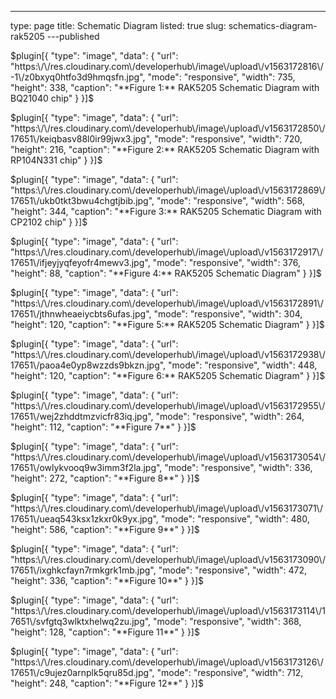 ---
type: page
title: Schematic Diagram
listed: true
slug: schematics-diagram-rak5205
---published

$plugin[{
    "type": "image",
    "data": {
        "url": "https:\/\/res.cloudinary.com\/developerhub\/image\/upload\/v1563172816\/-1\/z0bxyq0htfo3d9hmqsfn.jpg",
        "mode": "responsive",
        "width": 735,
        "height": 338,
        "caption": "**Figure 1:** RAK5205 Schematic Diagram with BQ21040 chip"
    }
}]$

$plugin[{
    "type": "image",
    "data": {
        "url": "https:\/\/res.cloudinary.com\/developerhub\/image\/upload\/v1563172850\/17651\/keiqbasv88l0ir99jwx3.jpg",
        "mode": "responsive",
        "width": 720,
        "height": 216,
        "caption": "**Figure 2:** RAK5205 Schematic Diagram with RP104N331 chip"
    }
}]$

$plugin[{
    "type": "image",
    "data": {
        "url": "https:\/\/res.cloudinary.com\/developerhub\/image\/upload\/v1563172869\/17651\/ukb0tkt3bwu4chgtjbib.jpg",
        "mode": "responsive",
        "width": 568,
        "height": 344,
        "caption": "**Figure 3:** RAK5205 Schematic Diagram with CP2102 chip"
    }
}]$

$plugin[{
    "type": "image",
    "data": {
        "url": "https:\/\/res.cloudinary.com\/developerhub\/image\/upload\/v1563172917\/17651\/ifjeyjyqfeyofr4mewv3.jpg",
        "mode": "responsive",
        "width": 376,
        "height": 88,
        "caption": "**Figure 4:** RAK5205 Schematic Diagram"
    }
}]$

$plugin[{
    "type": "image",
    "data": {
        "url": "https:\/\/res.cloudinary.com\/developerhub\/image\/upload\/v1563172891\/17651\/jthnwheaeiycbts6ufas.jpg",
        "mode": "responsive",
        "width": 304,
        "height": 120,
        "caption": "**Figure 5:** RAK5205 Schematic Diagram"
    }
}]$

$plugin[{
    "type": "image",
    "data": {
        "url": "https:\/\/res.cloudinary.com\/developerhub\/image\/upload\/v1563172938\/17651\/paoa4e0yp8wzzds9bkzn.jpg",
        "mode": "responsive",
        "width": 448,
        "height": 120,
        "caption": "**Figure 6:** RAK5205 Schematic Diagram"
    }
}]$

$plugin[{
    "type": "image",
    "data": {
        "url": "https:\/\/res.cloudinary.com\/developerhub\/image\/upload\/v1563172955\/17651\/wej2zhddtmzvicfr83iq.jpg",
        "mode": "responsive",
        "width": 264,
        "height": 112,
        "caption": "**Figure 7**"
    }
}]$

$plugin[{
    "type": "image",
    "data": {
        "url": "https:\/\/res.cloudinary.com\/developerhub\/image\/upload\/v1563173054\/17651\/owlykvooq9w3imm3f2la.jpg",
        "mode": "responsive",
        "width": 336,
        "height": 272,
        "caption": "**Figure 8**"
    }
}]$

$plugin[{
    "type": "image",
    "data": {
        "url": "https:\/\/res.cloudinary.com\/developerhub\/image\/upload\/v1563173071\/17651\/ueaq543ksx1zkxr0k9yx.jpg",
        "mode": "responsive",
        "width": 480,
        "height": 586,
        "caption": "**Figure 9**"
    }
}]$

$plugin[{
    "type": "image",
    "data": {
        "url": "https:\/\/res.cloudinary.com\/developerhub\/image\/upload\/v1563173090\/17651\/ixghkcfayn7rmkgrk1mb.jpg",
        "mode": "responsive",
        "width": 472,
        "height": 336,
        "caption": "**Figure 10**"
    }
}]$

$plugin[{
    "type": "image",
    "data": {
        "url": "https:\/\/res.cloudinary.com\/developerhub\/image\/upload\/v1563173114\/17651\/svfgtq3wlktxhelwq2zu.jpg",
        "mode": "responsive",
        "width": 368,
        "height": 128,
        "caption": "**Figure 11**"
    }
}]$

$plugin[{
    "type": "image",
    "data": {
        "url": "https:\/\/res.cloudinary.com\/developerhub\/image\/upload\/v1563173126\/17651\/c9ujez0arnplk5qru85d.jpg",
        "mode": "responsive",
        "width": 712,
        "height": 248,
        "caption": "**Figure 12**"
    }
}]$

